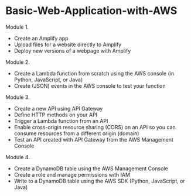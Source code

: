 # Basic-Web-Application-with-AWS

Module 1.
- Create an Amplify app
- Upload files for a website directly to Amplify
- Deploy new versions of a webpage with Amplify


Module 2.
- Create a Lambda function from scratch using the AWS console (in Python, JavaScript, or Java)
- Create (JSON) events in the AWS console to test your function

Module 3.
- Create a new API using API Gateway
- Define HTTP methods on your API
- Trigger a Lambda function from an API
- Enable cross-origin resource sharing (CORS) on an API so you can consume resources from a different origin (domain)
- Test an API created with API Gateway from the AWS Management Console

Module 4.
- Create a DynamoDB table using the AWS Management Console
- Create a role and manage permissions with IAM
- Write to a DynamoDB table using the AWS SDK (Python, JavaScript, or Java)
